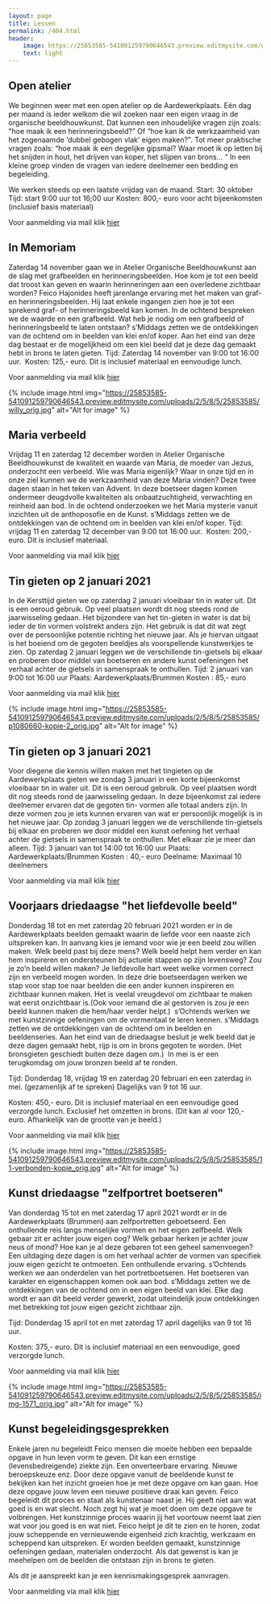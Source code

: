 ```yaml
---
layout: page
title: Lessen
permalink: /404.html
header:
    image: https://25853585-541091259790646543.preview.editmysite.com/uploads/2/5/8/5/25853585/lessen-4-kopie_orig.jpg
    text: light
---
```



## Open atelier
We beginnen weer met een open atelier op de Aardewerkplaats.
Eén dag per maand is ieder welkom die wil zoeken naar een eigen vraag in de organische beeldhouwkunst.
Dat kunnen een inhoudelijke vragen zijn zoals: "hoe maak ik een herinneringsbeeld?” Of “hoe kan ik de werkzaamheid van het zogenaamde ‘dubbel gebogen vlak’ eigen maken?".
Tot meer praktische vragen zoals: “hoe maak ik een degelijke gipsmal? Waar moet ik op letten bij het snijden in hout, het drijven van koper, het slijpen van brons... “
In een kleine groep vinden de vragen van iedere deelnemer een bedding en begeleiding.

We werken steeds op een laatste vrijdag van de maand.
Start: 30 oktober
Tijd: start 9:00 uur tot 16;00 uur
Kosten: 800,- euro voor acht bijeenkomsten (inclusief basis materiaal)

Voor aanmelding via mail klik [hier](contact.md)

## In Memoriam
Zaterdag 14 november gaan we in Atelier Organische Beeldhouwkunst aan de slag met grafbeelden en herinneringsbeelden.
Hoe kom je tot een beeld dat troost kan geven en waarin herinneringen aan een overledene zichtbaar worden?
Feico Hajonides heeft jarenlange ervaring met het maken van graf- en herinneringsbeelden. Hij laat enkele ingangen zien hoe je tot een sprekend graf- of herinneringsbeeld kan komen.
In de ochtend bespreken we de waarde en een grafbeeld. Wat heb je nodig om een grafbeeld of herinneringsbeeld te laten ontstaan?
s’Middags zetten we de ontdekkingen van de ochtend om in beelden van klei en/of koper. Aan het eind van deze dag bestaat er de mogelijkheid om een klei beeld dat je deze dag gemaakt hebt in brons te laten gieten.
Tijd: Zaterdag 14 november van 9:00 tot 16:00 uur. 
Kosten: 125,- euro. Dit is inclusief materiaal en eenvoudige lunch.

Voor aanmelding via mail klik [hier](contact.md)

{% include image.html img="https://25853585-541091259790646543.preview.editmysite.com/uploads/2/5/8/5/25853585/willy_orig.jpg" alt="Alt for image" %}

## Maria verbeeld
Vrijdag 11 en zaterdag 12 december worden in Atelier Organische Beeldhouwkunst de kwaliteit en waarde van Maria, de moeder van Jezus, onderzocht een verbeeld.
Wie was Maria eigenlijk? Waar in onze tijd en in onze ziel kunnen we de werkzaamheid van deze Maria vinden?
Deze twee dagen staan in het teken van Advent.
In deze boetseer dagen komen ondermeer deugdvolle kwaliteiten als onbaatzuchtigheid, verwachting en reinheid aan bod.
In de ochtend onderzoeken we het Maria mysterie vanuit inzichten uit de anthoposofie en de Kunst.
s’Middags zetten we de ontdekkingen van de ochtend om in beelden van klei en/of koper.
Tijd: vrijdag 11 en zaterdag 12 december van 9:00 tot 16:00 uur.  Kosten: 200,- euro. Dit is inclusief materiaal.

Voor aanmelding via mail klik [hier](contact.md)

## Tin gieten op 2 januari 2021
In de Kersttijd gieten we op zaterdag 2 januari vloeibaar tin in water uit. Dit is een oeroud gebruik. Op veel plaatsen wordt dit nog steeds rond de jaarwisseling gedaan.
Het bijzondere van het tin-gieten in water is dat bij ieder de tin vormen volstrekt anders zijn. Het gebruik is dat dit wat zegt over de persoonlijke potentie richting het nieuwe jaar. Als je hiervan uitgaat is het boeiend om de gegoten beeldjes als voorspellende kunstwerkjes te zien.
Op zaterdag 2 januari leggen we de verschillende tin-gietsels bij elkaar en proberen door middel van boetseren en andere kunst oefeningen het verhaal achter de gietsels in samenspraak te onthullen.
Tijd: 2 januari van 9:00 tot 16:00 uur
Plaats: Aardewerkplaats/Brummen
Kosten : 85,- euro

Voor aanmelding via mail klik [hier](contact.md)

{% include image.html img="https://25853585-541091259790646543.preview.editmysite.com/uploads/2/5/8/5/25853585/p1080660-kopie-2_orig.jpg" alt="Alt for image" %}

## Tin gieten op 3 januari 2021
Voor diegene die kennis willen maken met het tingieten op de Aardewerkplaats gieten we zondag 3 januari in een korte bijeenkomst vloeibaar tin in water uit. Dit is een oeroud gebruik. Op veel plaatsen wordt dit nog steeds rond de jaarwisseling gedaan.
In deze bijeenkomst zal iedere deelnemer ervaren dat de gegoten tin- vormen alle totaal anders zijn. In deze vormen zou je iets kunnen ervaren van wat er persoonlijk mogelijk is in het nieuwe jaar.
Op zondag 3 januari leggen we de verschillende tin-gietsels bij elkaar en proberen we door middel een kunst oefening het verhaal achter de gietsels in samenspraak te onthullen. Met elkaar zie je meer dan alleen.
Tijd: 3 januari van tot 14:00 tot 16:00 uur
Plaats: Aardewerkplaats/Brummen
Kosten : 40,- euro
Deelname: Maximaal 10 deelnemers

Voor aanmelding via mail klik [hier](contact.md)

## Voorjaars driedaagse "het liefdevolle beeld"
Donderdag 18 tot en met zaterdag 20 februari 2021 worden er in de Aardewerkplaats beelden gemaakt waarin de liefde voor een naaste zich uitspreken kan. In aanvang kies je iemand voor wie je een beeld zou willen maken. Welk beeld past bij deze mens? Welk beeld helpt hem verder en kan hem inspireren en ondersteunen bij actuele stappen op zijn levensweg? Zou je zo’n beeld willen maken? Je liefdevolle hart weet welke vormen correct zijn en verbeeld mogen worden.
In deze drie boetseerdagen werken we stap voor stap toe naar beelden die een ander kunnen inspireren en zichtbaar kunnen maken. Het is veelal vreugdevol om zichtbaar te maken wat eerst onzichtbaar is.(Ook voor iemand die al gestorven is zou je een beeld kunnen maken die hem/haar verder helpt.) 
s’Ochtends werken we met kunstzinnige oefeningen om de vormentaal te leren kennen. s’Middags zetten we de ontdekkingen van de ochtend om in beelden en beeldenseries. Aan het eind van de driedaagse besluit je welk beeld dat je deze dagen gemaakt hebt, rijp is om in brons gegoten te worden. (Het bronsgieten geschiedt buiten deze dagen om.) 
In mei is er een terugkomdag om jouw bronzen beeld af te ronden.

Tijd: Donderdag 18, vrijdag 19 en zaterdag 20 februari en een zaterdag in mei. (gezamenlijk af te spreken) Dagelijks van 9 tot 16 uur.

Kosten: 450,- euro. Dit is inclusief materiaal en een eenvoudige goed verzorgde lunch. Exclusief het omzetten in brons. (Dit kan al voor 120,- euro. Afhankelijk van de grootte van je beeld.)                  

Voor aanmelding via mail klik [hier](contact.md)

{% include image.html img="https://25853585-541091259790646543.preview.editmysite.com/uploads/2/5/8/5/25853585/11-verbonden-kopie_orig.jpg" alt="Alt for image" %}

## Kunst driedaagse "zelfportret boetseren"
Van donderdag 15 tot en met zaterdag 17 april 2021 wordt er in de Aardewerkplaats (Brummen) aan zelfportretten geboetseerd. Een onthullende reis langs menselijke vormen en het eigen zelfbeeld. Welk gebaar zit er achter jouw eigen oog? Welk gebaar herken je achter jouw neus of mond? Hoe kan je al deze gebaren tot een geheel samenvoegen?
Een uitdaging deze dagen is om het verhaal achter de vormen van specifiek jouw eigen gezicht te ontmoeten. Een onthullende ervaring.
s’Ochtends werken we aan onderdelen van het portretboetseren. Het boetseren van karakter en eigenschappen komen ook aan bod.
s’Middags zetten we de ontdekkingen van de ochtend om in een eigen beeld van klei. Elke dag wordt er aan dit beeld verder gewerkt, zodat uiteindelijk jouw ontdekkingen met betrekking tot jouw eigen gezicht zichtbaar zijn.

Tijd: Donderdag 15 april tot en met zaterdag 17 april dagelijks van 9 tot 16 uur.

Kosten: 375,- euro. Dit is inclusief materiaal en een eenvoudige, goed verzorgde lunch.                   

Voor aanmelding via mail klik [hier](contact.md)

{% include image.html img="https://25853585-541091259790646543.preview.editmysite.com/uploads/2/5/8/5/25853585/img-1571_orig.jpg" alt="Alt for image" %}

## Kunst begeleidingsgesprekken
Enkele jaren nu begeleidt Feico mensen die moeite hebben een bepaalde opgave in hun leven vorm te geven. Dit kan een ernstige (levensbedreigende) ziekte zijn. Een onverteerbare ervaring. Nieuwe beroepskeuze enz.
Door deze opgave vanuit de beeldende kunst te bekijken kan het inzicht groeien hoe je met deze opgave om kan gaan. Hoe deze opgave jouw leven een nieuwe positieve draai kan geven.
Feico begeleidt dit proces en staat als kunstenaar naast je. Hij geeft niet aan wat goed is en wat slecht. Noch zegt hij wat je moet doen om deze opgave te volbrengen. Het kunstzinnige proces waarin jij het voortouw neemt laat zien wat voor jou goed is en wat niet. Feico helpt je dit te zien en te horen, zodat jouw scheppende en vernieuwende eigenheid zich krachtig, werkzaam en scheppend kan uitspreken.
Er worden beelden gemaakt, kunstzinnige oefeningen gedaan, materialen onderzocht. Als dat gewenst is kan je meehelpen om de beelden die ontstaan zijn in brons te gieten.

Als dit je aanspreekt kan je een kennismakingsgesprek aanvragen.

Voor aanmelding via mail klik [hier](contact.md)
